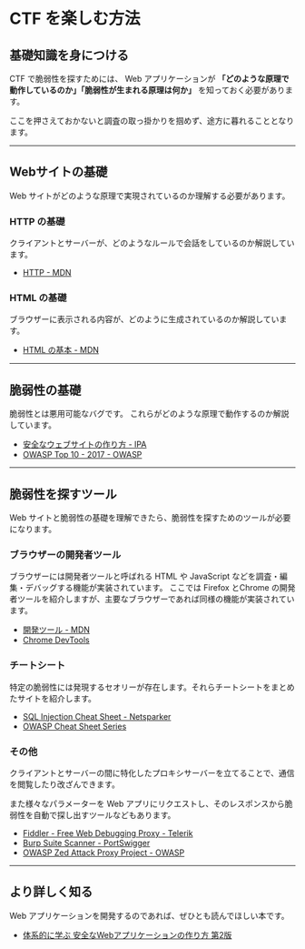 # CTF を楽しむ方法

## 基礎知識を身につける

CTF で脆弱性を探すためには、 Web アプリケーションが **「どのような原理で動作しているのか」「脆弱性が生まれる原理は何か」** を知っておく必要があります。

ここを押さえておかないと調査の取っ掛かりを掴めず、途方に暮れることとなります。

---

## Webサイトの基礎

Web サイトがどのような原理で実現されているのか理解する必要があります。

### HTTP の基礎

クライアントとサーバーが、どのようなルールで会話をしているのか解説しています。

- [HTTP - MDN](https://developer.mozilla.org/ja/docs/Web/HTTP)

### HTML の基礎

ブラウザーに表示される内容が、どのように生成されているのか解説しています。

- [HTML の基本 - MDN](https://developer.mozilla.org/ja/docs/Learn/Getting_started_with_the_web/HTML_basics)

---

## 脆弱性の基礎

脆弱性とは悪用可能なバグです。
これらがどのような原理で動作するのか解説しています。

- [安全なウェブサイトの作り方 - IPA](https://www.ipa.go.jp/security/vuln/websecurity.html)
- [OWASP Top 10 - 2017 - OWASP](https://www.owasp.org/images/2/23/OWASP_Top_10-2017%28ja%29.pdf)

---

## 脆弱性を探すツール

Web サイトと脆弱性の基礎を理解できたら、脆弱性を探すためのツールが必要になります。

### ブラウザーの開発者ツール

ブラウザーには開発者ツールと呼ばれる HTML や JavaScript などを調査・編集・デバッグする機能が実装されています。
ここでは Firefox とChrome の開発者ツールを紹介しますが、主要なブラウザーであれば同様の機能が実装されています。

- [開発ツール - MDN](https://developer.mozilla.org/ja/docs/Tools)
- [Chrome DevTools](https://developers.google.com/web/tools/chrome-devtools/?hl=ja)

### チートシート

特定の脆弱性には発現するセオリーが存在します。それらチートシートをまとめたサイトを紹介します。

- [SQL Injection Cheat Sheet - Netsparker](https://www.netsparker.com/blog/web-security/sql-injection-cheat-sheet/)
- [OWASP Cheat Sheet Series](https://github.com/OWASP/CheatSheetSeries)

### その他

クライアントとサーバーの間に特化したプロキシサーバーを立てることで、通信を閲覧したり改ざんできます。

また様々なパラメーターを Web アプリにリクエストし、そのレスポンスから脆弱性を自動で探し出すツールなどもあります。

- [Fiddler - Free Web Debugging Proxy - Telerik](https://www.telerik.com/fiddler)
- [Burp Suite Scanner - PortSwigger](https://portswigger.net/burp)
- [OWASP Zed Attack Proxy Project - OWASP](https://www.owasp.org/index.php/OWASP_Zed_Attack_Proxy_Project)

---

## より詳しく知る

Web アプリケーションを開発するのであれば、ぜひとも読んでほしい本です。

- [体系的に学ぶ 安全なWebアプリケーションの作り方 第2版](https://www.sbcr.jp/products/4797393163.html)
